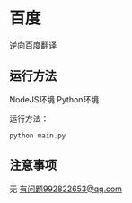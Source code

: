 # 百度
逆向百度翻译

## 运行方法
NodeJS环境
Python环境

运行方法：

```
python main.py
```

## 注意事项
无 
有问题992822653@qq.com
